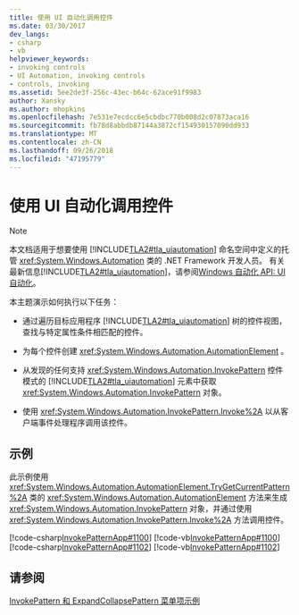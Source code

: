 ```yaml
---
title: 使用 UI 自动化调用控件
ms.date: 03/30/2017
dev_langs:
- csharp
- vb
helpviewer_keywords:
- invoking controls
- UI Automation, invoking controls
- controls, invoking
ms.assetid: 5ee2de3f-256c-43ec-b64c-62ace91f9983
author: Xansky
ms.author: mhopkins
ms.openlocfilehash: 7e531e7ecdcc6e5cbdbc770b008d2c07873aca16
ms.sourcegitcommit: fb78d8abbdb87144a3872cf154930157090dd933
ms.translationtype: MT
ms.contentlocale: zh-CN
ms.lasthandoff: 09/26/2018
ms.locfileid: "47195779"
---
```

# <a name="invoke-a-control-using-ui-automation"></a>使用 UI 自动化调用控件
> [!NOTE]
>  本文档适用于想要使用 [!INCLUDE[TLA2#tla_uiautomation](../../../includes/tla2sharptla-uiautomation-md.md)] 命名空间中定义的托管 <xref:System.Windows.Automation> 类的 .NET Framework 开发人员。 有关最新信息[!INCLUDE[TLA2#tla_uiautomation](../../../includes/tla2sharptla-uiautomation-md.md)]，请参阅[Windows 自动化 API: UI 自动化](https://go.microsoft.com/fwlink/?LinkID=156746)。  
  
 本主题演示如何执行以下任务：  
  
-   通过遍历目标应用程序 [!INCLUDE[TLA2#tla_uiautomation](../../../includes/tla2sharptla-uiautomation-md.md)] 树的控件视图，查找与特定属性条件相匹配的控件。  
  
-   为每个控件创建 <xref:System.Windows.Automation.AutomationElement> 。  
  
-   从发现的任何支持 <xref:System.Windows.Automation.InvokePattern> 控件模式的 [!INCLUDE[TLA2#tla_uiautomation](../../../includes/tla2sharptla-uiautomation-md.md)] 元素中获取 <xref:System.Windows.Automation.InvokePattern> 对象。  
  
-   使用 <xref:System.Windows.Automation.InvokePattern.Invoke%2A> 以从客户端事件处理程序调用该控件。  
  
## <a name="example"></a>示例  
 此示例使用 <xref:System.Windows.Automation.AutomationElement.TryGetCurrentPattern%2A> 类的 <xref:System.Windows.Automation.AutomationElement> 方法来生成 <xref:System.Windows.Automation.InvokePattern> 对象，并通过使用 <xref:System.Windows.Automation.InvokePattern.Invoke%2A> 方法调用控件。  
  
 [!code-csharp[InvokePatternApp#1100](../../../samples/snippets/csharp/VS_Snippets_Wpf/InvokePatternApp/CSharp/InvokePatternApp.cs#1100)]
 [!code-vb[InvokePatternApp#1100](../../../samples/snippets/visualbasic/VS_Snippets_Wpf/InvokePatternApp/VisualBasic/Client.vb#1100)]  
[!code-csharp[InvokePatternApp#1102](../../../samples/snippets/csharp/VS_Snippets_Wpf/InvokePatternApp/CSharp/InvokePatternApp.cs#1102)]
[!code-vb[InvokePatternApp#1102](../../../samples/snippets/visualbasic/VS_Snippets_Wpf/InvokePatternApp/VisualBasic/Client.vb#1102)]  
  
## <a name="see-also"></a>请参阅  
 [InvokePattern 和 ExpandCollapsePattern 菜单项示例](https://msdn.microsoft.com/library/b7fa141c-e2d1-4da2-a27f-81a7d1172210)
